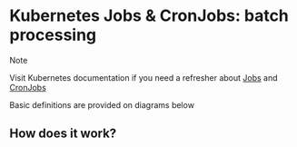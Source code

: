 # Kubernetes Jobs & CronJobs: batch processing <!-- {docsify-ignore-all} -->

> [!NOTE]
> Visit Kubernetes documentation if you need a refresher about [Jobs](https://kubernetes.io/docs/concepts/workloads/controllers/job/) and [CronJobs](https://kubernetes.io/docs/concepts/workloads/controllers/cron-jobs/)
>
> Basic definitions are provided on diagrams below

## How does it work?
